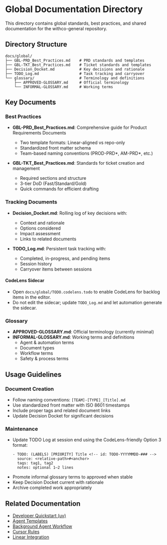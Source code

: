 # Global Documentation Directory

This directory contains global standards, best practices, and shared documentation for the withco-general repository.

## Directory Structure

```text
docs/global/
├── GBL-PRD_Best_Practices.md    # PRD standards and templates
├── GBL-TKT_Best_Practices.md    # Ticket standards and templates
├── Decision_Docket.md           # Key decisions and rationale
├── TODO_Log.md                  # Task tracking and carryover
└── glossary/                    # Terminology and definitions
    ├── APPROVED-GLOSSARY.md     # Official terminology
    └── INFORMAL-GLOSSARY.md     # Working terms
```

## Key Documents

### Best Practices

- **GBL-PRD_Best_Practices.md**: Comprehensive guide for Product Requirements Documents

  - Two template formats: Linear-aligned vs repo-only
  - Standardized front matter schema
  - Team-based naming conventions (PROD-PRD*, AM-PRD*, etc.)

- **GBL-TKT_Best_Practices.md**: Standards for ticket creation and management
  - Required sections and structure
  - 3-tier DoD (Fast/Standard/Gold)
  - Quick commands for efficient drafting

### Tracking Documents

- **Decision_Docket.md**: Rolling log of key decisions with:

  - Context and rationale
  - Options considered
  - Impact assessment
  - Links to related documents

- **TODO_Log.md**: Persistent task tracking with:
  - Completed, in-progress, and pending items
  - Session history
  - Carryover items between sessions

#### CodeLens Sidecar

- Open `docs/global/TODO.codelens.todo` to enable CodeLens for backlog items in the editor.
- Do not edit the sidecar; update `TODO_Log.md` and let automation generate the sidecar.

### Glossary

- **APPROVED-GLOSSARY.md**: Official terminology (currently minimal)
- **INFORMAL-GLOSSARY.md**: Working terms and definitions
  - Agent & automation terms
  - Document types
  - Workflow terms
  - Safety & process terms

## Usage Guidelines

### Document Creation

- Follow naming conventions: `[TEAM]-[TYPE]_[Title].md`
- Use standardized front matter with ISO 8601 timestamps
- Include proper tags and related document links
- Update Decision Docket for significant decisions

### Maintenance

- Update TODO Log at session end using the CodeLens-friendly Option 3 format:
  ```text
  - TODO: (LABELS) [PRIORITY] Title <!-- id: TODO-YYYYMMDD-### -->
    source: <relative-path>#<anchor>
    tags: tag1, tag2
    notes: optional 1–2 lines
  ```
- Promote informal glossary terms to approved when stable
- Keep Decision Docket current with rationale
- Archive completed work appropriately

## Related Documentation

- [Developer Quickstart (uv)](Developer_Quickstart.md)
- [Agent Templates](../agents/templates/)
- [Background Agent Workflow](../agents/workflows/)
- [Cursor Rules](../../.cursor/rules/)
- [Linear Integration](../../linear/)
